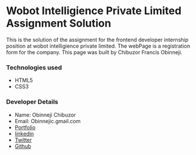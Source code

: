 # Wobot Intelligience Private Limited Assignment Solution

This is the solution of the assignment for the frontend developer internship position at wobot intelligience private limited.
The webPage is a registration form for the company.
This page was built by Chibuzor Francis Obinneji.

### Technologies used

- HTML5
- CSS3

### Developer Details

- Name: Obinneji Chibuzor
- Email: Obinnejic.gmail.com
- [Portfolio](obinnejichibuzor.vercel.app)
- [linkedin](https://linkedin.com/in/obinneji)
- [Twitter](https://twitter.com/francisobinneji)
- [Github](https://github.com/obinneji)
